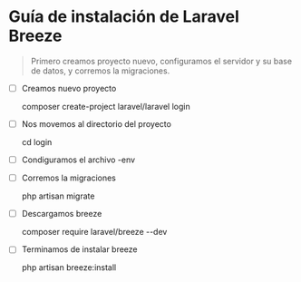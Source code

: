 # Guía de instalación de Laravel Breeze

> Primero creamos proyecto nuevo, configuramos el servidor y su base de datos, y corremos la migraciones.

- [ ] Creamos nuevo proyecto  

     composer create-project laravel/laravel login

- [ ] Nos movemos al directorio del proyecto  

     cd login

- [ ] Condiguramos el archivo -env

- [ ] Corremos la migraciones

     php artisan migrate 

- [ ] Descargamos breeze

     composer require laravel/breeze --dev

- [ ] Terminamos de instalar  breeze

     php artisan breeze:install







